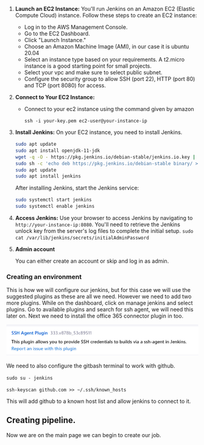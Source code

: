 

1. **Launch an EC2 Instance:**
   You'll run Jenkins on an Amazon EC2 (Elastic Compute Cloud) instance. Follow these steps to create an EC2 instance:
   - Log in to the AWS Management Console.
   - Go to the EC2 Dashboard.
   - Click "Launch Instance."
   - Choose an Amazon Machine Image (AMI), in our case it is ubuntu 20.04
   - Select an instance type based on your requirements. A t2.micro instance is a good starting point for small projects.
   - Select your vpc and make sure to select public subnet.
   - Configure the security group to allow SSH (port 22), HTTP (port 80) and TCP (port 8080) for access.

2. **Connect to Your EC2 Instance:**
   - Connect to your ec2 instance using the command given by amazon
     ```
     ssh -i your-key.pem ec2-user@your-instance-ip
     ```

3. **Install Jenkins:**
   On your EC2 instance, you need to install Jenkins.

   ```bash
   sudo apt update
   sudo apt install openjdk-11-jdk
   wget -q -O - https://pkg.jenkins.io/debian-stable/jenkins.io.key | sudo apt-key add -
   sudo sh -c 'echo deb https://pkg.jenkins.io/debian-stable binary/ > /etc/apt/sources.list.d/jenkins.list'
   sudo apt update
   sudo apt install jenkins
   ```

   After installing Jenkins, start the Jenkins service:

   ```bash
   sudo systemctl start jenkins
   sudo systemctl enable jenkins
   ```

4. **Access Jenkins:**
    Use your browser to access Jenkins by navigating to `http://your-instance-ip:8080`. You'll need to retrieve the Jenkins unlock key from the server's log files to complete the initial setup. `sudo cat /var/lib/jenkins/secrets/initialAdminPassword`

5. **Admin account**

    You can either create an account or skip and log in as admin.


### Creating an environment

This is how we will configure our jenkins, but for this case we will use the suggested plugins as these are all we need. However we need to add two more plugins. While on the dashboard, click on manage jenkins and select plugins. Go to available plugins and search for ssh agent, we will need this later on. Next we need to install the office 365 connector plugin in too.

![](ssh_agent.PNG)

We need to also configure the gitbash terminal to work with github.

`sudo su - jenkins`

`ssh-keyscan github.com >> ~/.ssh/known_hosts`

This will add github to a known host list and allow jenkins to connect to it.

## Creating pipeline.

Now we are on the main page we can begin to create our job.

